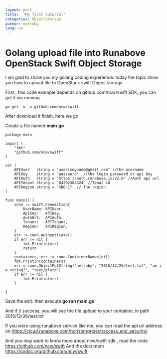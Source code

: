 ```yaml
---
layout: post
title:  "My first tutorial"
categories: ObjectStorage
author: netroby 
lang: en
---
```


# Golang upload file into Runabove OpenStack Swift Object Storage

I am glad to share you my golang coding experience. today the topic show you how to upload file to OpenStack swift Object storage.

First , this code example depends on github.com/ncw/swift SDK, you can get it via running 
```
go get -u -v github.com/ncw/swift
```

After download it finish, here we go

Create a file named **main.go**

```golang
package main

import (
	"fmt"
	"github.com/ncw/swift"
)

var (
	APIUser   string = "userismyname@gmail.com" //the username
	APIKey    string = "password"  //the login password or api key
	APIAuth   string = "https://auth.runabove.io/v2.0" //Auth api url 
	APITenant string = "84292384324" //Tenat id
	APIRegion string = "SBG-1"  // The region
)

func main() {
	conn := swift.Connection{
		UserName: APIUser,
		ApiKey:   APIKey,
		AuthUrl:  APIAuth,
		Tenant:   APITenant,
		Region:   APIRegion,
	}
	err := conn.Authenticate()
	if err != nil {
		fmt.Println(err)
		return
	}
	containers, err := conn.ContainerNames(nil)
	fmt.Println(containers)
	err = conn.ObjectPutString("netroby", "2015/12/26/test.txt", "am i a string?", "text/plain")
	if err != nil {
		fmt.Println(err)
	}

}
```

Save the edit. then execute **go run main.go**

And if it success, you will see the file upload to your container, in path 2015/12/26/test.txt

 

If you were using runabove service like me, you can read the api url address on https://cloud.runabove.com/horizon/project/access_and_security/

And you may want to know more about ncw/swift sdk , read the code https://github.com/ncw/swift And the document https://godoc.org/github.com/ncw/swift

